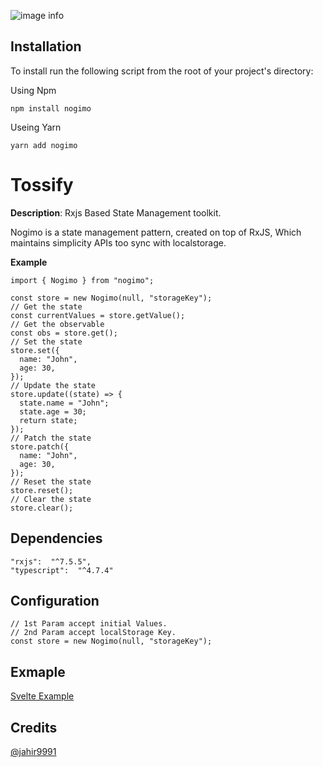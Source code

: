 
![image info](https://raw.githubusercontent.com/jobayer977/nogimo/main/docs/nogimo-logo.png)
 
  

## Installation  

To install run the following script from the root of your project's directory:

Using Npm
```
npm install nogimo 
```
Useing Yarn
```
yarn add nogimo 
```
  

# Tossify

  

**Description**: Rxjs Based  State Management toolkit.

Nogimo is a state management pattern, created on top of RxJS, Which maintains simplicity APIs too sync with localstorage.

**Example**
```
import { Nogimo } from "nogimo";

const store = new Nogimo(null, "storageKey");
// Get the state
const currentValues = store.getValue();
// Get the observable
const obs = store.get();
// Set the state
store.set({
  name: "John",
  age: 30,
});
// Update the state
store.update((state) => {
  state.name = "John";
  state.age = 30;
  return state;
});
// Patch the state
store.patch({
  name: "John",
  age: 30,
});
// Reset the state
store.reset();
// Clear the state
store.clear();

```
  
  

## Dependencies

  ```
"rxjs":  "^7.5.5",
"typescript":  "^4.7.4"
  ```

 

  

## Configuration

```
// 1st Param accept initial Values.
// 2nd Param accept localStorage Key.
const store = new Nogimo(null, "storageKey");
```

## Exmaple

[Svelte  Example  ](https://github.com/jobayer977/nogimo/tree/main/examples/svelte)
  
## Credits

[@jahir9991](https://github.com/jahir9991)
  



 



  
